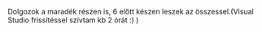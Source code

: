Dolgozok a maradék részen is, 6 előtt készen leszek az összessel.(Visual Studio frissítéssel szívtam kb 2 órát :) )
